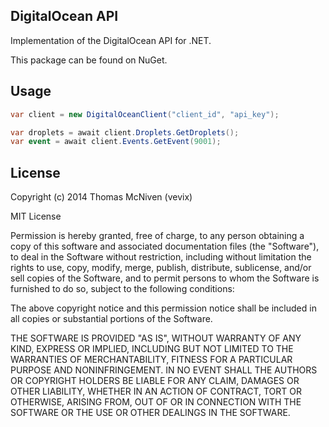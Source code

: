 ## DigitalOcean API

Implementation of the DigitalOcean API for .NET.

This package can be found on NuGet.

## Usage

```csharp
var client = new DigitalOceanClient("client_id", "api_key");

var droplets = await client.Droplets.GetDroplets();
var event = await client.Events.GetEvent(9001);
```

## License

Copyright (c) 2014 Thomas McNiven (vevix)

MIT License

Permission is hereby granted, free of charge, to any person obtaining a copy of this software and associated documentation files (the "Software"), to deal in the Software without restriction, including without limitation the rights to use, copy, modify, merge, publish, distribute, sublicense, and/or sell copies of the Software, and to permit persons to whom the Software is furnished to do so, subject to the following conditions:

The above copyright notice and this permission notice shall be included in all copies or substantial portions of the Software.

THE SOFTWARE IS PROVIDED "AS IS", WITHOUT WARRANTY OF ANY KIND, EXPRESS OR IMPLIED, INCLUDING BUT NOT LIMITED TO THE WARRANTIES OF MERCHANTABILITY, FITNESS FOR A PARTICULAR PURPOSE AND NONINFRINGEMENT. IN NO EVENT SHALL THE AUTHORS OR COPYRIGHT HOLDERS BE LIABLE FOR ANY CLAIM, DAMAGES OR OTHER LIABILITY, WHETHER IN AN ACTION OF CONTRACT, TORT OR OTHERWISE, ARISING FROM, OUT OF OR IN CONNECTION WITH THE SOFTWARE OR THE USE OR OTHER DEALINGS IN THE SOFTWARE.
